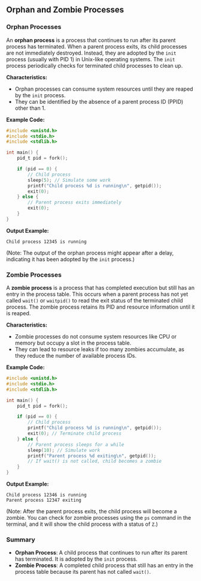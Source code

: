 ## Orphan and Zombie Processes

### Orphan Processes

An **orphan process** is a process that continues to run after its parent process has terminated. When a parent process exits, its child processes are not immediately destroyed. Instead, they are adopted by the `init` process (usually with PID 1) in Unix-like operating systems. The `init` process periodically checks for terminated child processes to clean up.

**Characteristics:**
- Orphan processes can consume system resources until they are reaped by the `init` process.
- They can be identified by the absence of a parent process ID (PPID) other than 1.

**Example Code:**
```c
#include <unistd.h>
#include <stdio.h>
#include <stdlib.h>

int main() {
    pid_t pid = fork();

    if (pid == 0) {
        // Child process
        sleep(5); // Simulate some work
        printf("Child process %d is running\n", getpid());
        exit(0);
    } else {
        // Parent process exits immediately
        exit(0);
    }
}
```

**Output Example:**
```
Child process 12345 is running
```
(Note: The output of the orphan process might appear after a delay, indicating it has been adopted by the `init` process.)

### Zombie Processes

A **zombie process** is a process that has completed execution but still has an entry in the process table. This occurs when a parent process has not yet called `wait()` or `waitpid()` to read the exit status of the terminated child process. The zombie process retains its PID and resource information until it is reaped.

**Characteristics:**
- Zombie processes do not consume system resources like CPU or memory but occupy a slot in the process table.
- They can lead to resource leaks if too many zombies accumulate, as they reduce the number of available process IDs.

**Example Code:**
```c
#include <unistd.h>
#include <stdio.h>
#include <stdlib.h>

int main() {
    pid_t pid = fork();

    if (pid == 0) {
        // Child process
        printf("Child process %d is running\n", getpid());
        exit(0); // Terminate child process
    } else {
        // Parent process sleeps for a while
        sleep(10); // Simulate work
        printf("Parent process %d exiting\n", getpid());
        // If wait() is not called, child becomes a zombie
    }
}
```

**Output Example:**
```
Child process 12346 is running
Parent process 12347 exiting
```
(Note: After the parent process exits, the child process will become a zombie. You can check for zombie processes using the `ps` command in the terminal, and it will show the child process with a status of `Z`.)

### Summary

- **Orphan Process**: A child process that continues to run after its parent has terminated. It is adopted by the `init` process.
- **Zombie Process**: A completed child process that still has an entry in the process table because its parent has not called `wait()`.
